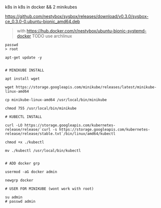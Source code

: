 k8s in k8s in docker && 2 minikubes

https://github.com/nestybox/sysbox/releases/download/v0.3.0/sysbox-ce_0.3.0-0.ubuntu-bionic_amd64.deb

> with https://hub.docker.com/r/nestybox/ubuntu-bionic-systemd-docker TODO use archlinux
```
passwd 
> root

apt-get update -y


# MINIKUBE INSTALL

apt install wget

wget https://storage.googleapis.com/minikube/releases/latest/minikube-linux-amd64

cp minikube-linux-amd64 /usr/local/bin/minikube

chmod 755 /usr/local/bin/minikube

# KUBECTL INSTALL

curl -LO https://storage.googleapis.com/kubernetes-release/release/`curl -s https://storage.googleapis.com/kubernetes-release/release/stable.txt`/bin/linux/amd64/kubectl

chmod +x ./kubectl

mv ./kubectl /usr/local/bin/kubectl


# ADD docker grp

usermod -aG docker admin

newgrp docker

# USER FOR MINIKUBE (wont work with root)

su admin
# passwd admin



```
